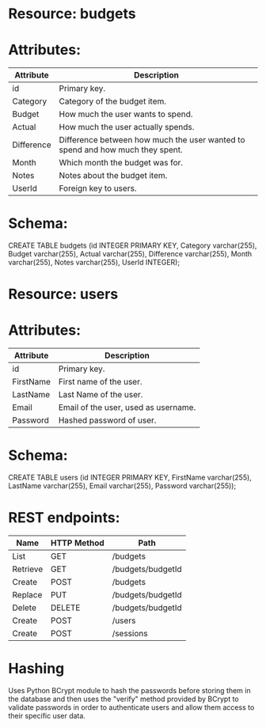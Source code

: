 # Resource: budgets

# Attributes:

Attribute | Description
------------ | -------------
id | Primary key.
Category | Category of the budget item.
Budget | How much the user wants to spend.
Actual | How much the user actually spends.
Difference | Difference between how much the user wanted to spend and how much they spent.
Month | Which month the budget was for.
Notes | Notes about the budget item.
UserId | Foreign key to users.

# Schema:

CREATE TABLE budgets (id INTEGER PRIMARY KEY, Category varchar(255), Budget varchar(255), Actual varchar(255), Difference varchar(255), Month varchar(255), Notes varchar(255), UserId INTEGER);

# Resource: users

# Attributes:

Attribute | Description
------------ | -------------
id | Primary key.
FirstName | First name of the user.
LastName | Last Name of the user.
Email | Email of the user, used as username.
Password | Hashed password of user.

# Schema:

CREATE TABLE users (id INTEGER PRIMARY KEY, FirstName varchar(255), LastName varchar(255), Email varchar(255), Password varchar(255));

# REST endpoints:

Name | HTTP Method | Path
------------ | ------------- | -------------
List | GET | /budgets
Retrieve | GET | /budgets/budgetId
Create | POST | /budgets
Replace | PUT | /budgets/budgetId
Delete | DELETE | /budgets/budgetId
Create | POST | /users
Create | POST | /sessions

# Hashing
Uses Python BCrypt module to hash the passwords before storing them in the database and then uses the "verify" method provided by BCrypt to validate passwords in order to authenticate users and allow them access to their specific user data.
